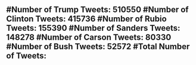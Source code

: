 #Number of Trump Tweets: 510550
#Number of Clinton Tweets: 415736
#Number of Rubio Tweets: 155390
#Number of Sanders Tweets: 148278
#Number of Carson Tweets: 80330
#Number of Bush Tweets: 52572
#Total Number of Tweets:  
---
